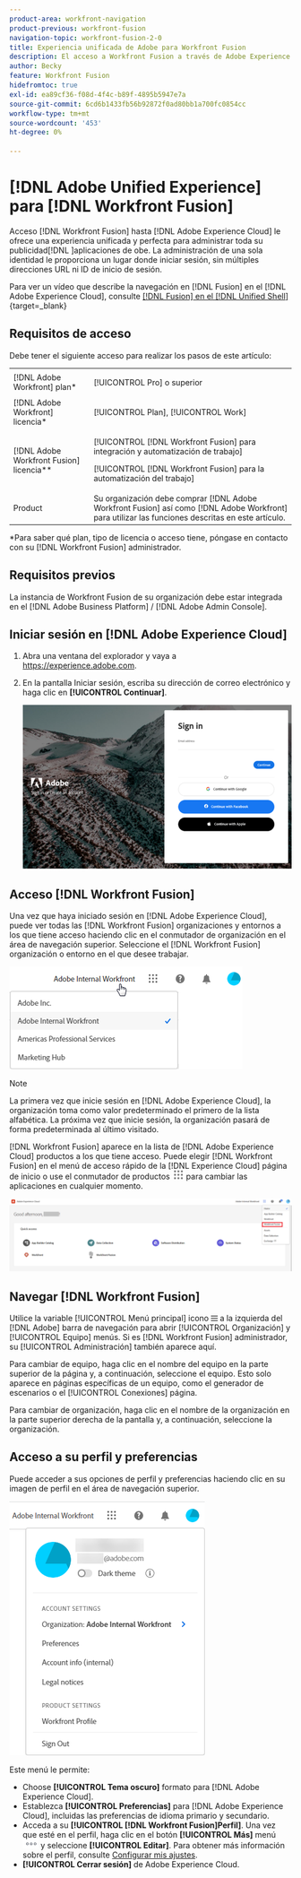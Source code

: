 ```yaml
---
product-area: workfront-navigation
product-previous: workfront-fusion
navigation-topic: workfront-fusion-2-0
title: Experiencia unificada de Adobe para Workfront Fusion
description: El acceso a Workfront Fusion a través de Adobe Experience Cloud le ofrece una experiencia unificada y perfecta para administrar todas sus aplicaciones de Adobe.
author: Becky
feature: Workfront Fusion
hidefromtoc: true
exl-id: ea89cf36-f08d-4f4c-b89f-4895b5947e7a
source-git-commit: 6cd6b1433fb56b92872f0ad80bb1a700fc0854cc
workflow-type: tm+mt
source-wordcount: '453'
ht-degree: 0%

---
```


# [!DNL Adobe Unified Experience] para [!DNL Workfront Fusion]

Acceso [!DNL Workfront Fusion] hasta [!DNL Adobe Experience Cloud] le ofrece una experiencia unificada y perfecta para administrar toda su publicidad[!DNL ]aplicaciones de obe. La administración de una sola identidad le proporciona un lugar donde iniciar sesión, sin múltiples direcciones URL ni ID de inicio de sesión.

Para ver un vídeo que describe la navegación en [!DNL Fusion] en el [!DNL Adobe Experience Cloud], consulte [[!DNL Fusion] en el [!DNL Unified Shell]](https://video.tv.adobe.com/v/3412392/){target=_blank}

## Requisitos de acceso

Debe tener el siguiente acceso para realizar los pasos de este artículo:

<table style="table-layout:auto"> 
 <col> 
 <col> 
 <tbody> 
  <tr> 
   <td role="rowheader">[!DNL Adobe Workfront] plan*</td> 
   <td> <p>[!UICONTROL Pro] o superior</p> </td> 
  </tr> 
  <tr data-mc-conditions=""> 
   <td role="rowheader">[!DNL Adobe Workfront] licencia*</td> 
   <td> <p>[!UICONTROL Plan], [!UICONTROL Work]</p> </td> 
  </tr> 
  <tr> 
   <td role="rowheader">[!DNL Adobe Workfront Fusion] licencia**</td> 
   <td> <p>[!UICONTROL [!DNL Workfront Fusion] para integración y automatización de trabajo] </p> <p>[!UICONTROL [!DNL Workfront Fusion] para la automatización del trabajo] </p>  </td> 
  </tr> 
  <tr> 
   <td role="rowheader">Product</td> 
   <td>Su organización debe comprar [!DNL Adobe Workfront Fusion] así como [!DNL Adobe Workfront] para utilizar las funciones descritas en este artículo.</td> 
  </tr> 
 </tbody> 
</table>
*Para saber qué plan, tipo de licencia o acceso tiene, póngase en contacto con su [!DNL Workfront Fusion] administrador.

## Requisitos previos

La instancia de Workfront Fusion de su organización debe estar integrada en el [!DNL Adobe Business Platform] / [!DNL Adobe Admin Console].

## Iniciar sesión en [!DNL Adobe Experience Cloud]

1. Abra una ventana del explorador y vaya a <https://experience.adobe.com>.
1. En la pantalla Iniciar sesión, escriba su dirección de correo electrónico y haga clic en **[!UICONTROL Continuar]**.

   ![Iniciar sesión en [!DNL Adobe Experience Cloud]](assets/aec-login-page.png)

## Acceso [!DNL Workfront Fusion]

Una vez que haya iniciado sesión en [!DNL Adobe Experience Cloud], puede ver todas las [!DNL Workfront Fusion] organizaciones y entornos a los que tiene acceso haciendo clic en el conmutador de organización en el área de navegación superior. Seleccione el [!DNL Workfront Fusion] organización o entorno en el que desee trabajar.

![Ver [!DNL Workfront Fusion] organizaciones y entornos](assets/aec-view-all-orgs.png)

>[!NOTE]
>
>La primera vez que inicie sesión en [!DNL Adobe Experience Cloud], la organización toma como valor predeterminado el primero de la lista alfabética. La próxima vez que inicie sesión, la organización pasará de forma predeterminada al último visitado.

[!DNL Workfront Fusion] aparece en la lista de [!DNL Adobe Experience Cloud] productos a los que tiene acceso. Puede elegir [!DNL Workfront Fusion] en el menú de acceso rápido de la [!DNL Experience Cloud] página de inicio o use el conmutador de productos ![Cambio de producto](assets/main-menu-icon.png) para cambiar las aplicaciones en cualquier momento.

![Select [!DNL Workfront Fusion] para acceder a la aplicación](assets/aec-product-switcher.png)

## Navegar [!DNL Workfront Fusion]

Utilice la variable [!UICONTROL Menú principal] icono ![](assets/main-menu-icon-left-nav.png) a la izquierda del [!DNL Adobe] barra de navegación para abrir [!UICONTROL Organización] y [!UICONTROL Equipo] menús. Si es [!DNL Workfront Fusion] administrador, su [!UICONTROL Administración] también aparece aquí.

Para cambiar de equipo, haga clic en el nombre del equipo en la parte superior de la página y, a continuación, seleccione el equipo. Esto solo aparece en páginas específicas de un equipo, como el generador de escenarios o el [!UICONTROL Conexiones] página.

Para cambiar de organización, haga clic en el nombre de la organización en la parte superior derecha de la pantalla y, a continuación, seleccione la organización.

## Acceso a su perfil y preferencias

Puede acceder a sus opciones de perfil y preferencias haciendo clic en su imagen de perfil en el área de navegación superior.

![Menú Perfil](assets/aec-profile-picture-menu.png)

Este menú le permite:

* Choose **[!UICONTROL Tema oscuro]** formato para [!DNL Adobe Experience Cloud].
* Establezca **[!UICONTROL Preferencias]** para [!DNL Adobe Experience Cloud], incluidas las preferencias de idioma primario y secundario.
* Acceda a su **[!UICONTROL [!DNL Workfront Fusion]Perfil]**. Una vez que esté en el perfil, haga clic en el botón **[!UICONTROL Más]** menú ![](assets/more-icon.png) y seleccione **[!UICONTROL Editar]**. Para obtener más información sobre el perfil, consulte [Configurar mis ajustes](/help/quicksilver/workfront-basics/manage-your-account-and-profile/configuring-your-user-profile/configure-my-settings.md).
* **[!UICONTROL Cerrar sesión]** de Adobe Experience Cloud.
